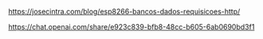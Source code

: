 https://josecintra.com/blog/esp8266-bancos-dados-requisicoes-http/


https://chat.openai.com/share/e923c839-bfb8-48cc-b605-6ab0690bd3f1
